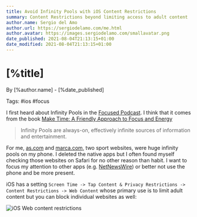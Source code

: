 ```yaml
---
title: Avoid Infinity Pools with iOS Content Restrictions
summary: Content Restrictions beyond limiting access to adult content
author.name: Sergio del Amo
author.url: https://sergiodelamo.com/me.html
author.avatar: https://images.sergiodelamo.com/smallavatar.png 
date_published: 2021-08-04T21:13:15+01:00
date_modified: 2021-08-04T21:13:15+01:00
---
```


# [%title]

By [%author.name] - [%date_published]

Tags: #ios #focus

I first heard about Infinity Pools in the [Focused Podcast](https://www.relay.fm/focused). I think that it comes from the book [Make Time: A Friendly Approach to Focus and Energy](https://maketime.blog)

> Infinity Pools are always-on, effectively infinite sources of information and entertainment.

For me, [as.com](https://as.com) and [marca.com](https://marca.com), two sport websites, were huge infinity pools on my phone. I deleted the native apps but I often found myself checking those websites on Safari for no other reason than habit. I want to focus my attention to other apps (e.g. [NetNewsWire](https://netnewswire.com)) or better not use the phone and be more present. 

iOS has a setting `Screen Time -> Tap Content & Privacy Restrictions -> Content Restrictions -> Web Content` whose primary use is to limit adult content but you can block individual websites as well: 

![iOS Web content restrictions](https://images.sergiodelamo.com/infinity-pools-ios-screen-time-content-restrictions-web-content.png)

